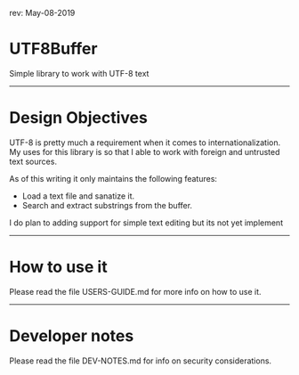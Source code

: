 rev: May-08-2019

# UTF8Buffer
Simple library to work with UTF-8 text

---

# Design Objectives
UTF-8 is pretty much a requirement when it comes to internationalization. My uses for this library is so that I able to work with foreign and untrusted text sources.

As of this writing it only maintains the following features:

- Load a text file and sanatize it.
- Search and extract substrings from the buffer.

I do plan to adding support for simple text editing but its not yet implement

---

# How to use it
Please read the file USERS-GUIDE.md for more info on how to use it.

---

# Developer notes
Please read the file DEV-NOTES.md for info on security considerations.
